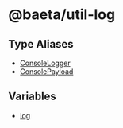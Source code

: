 # @baeta/util-log

## Type Aliases

- [ConsoleLogger](type-aliases/ConsoleLogger.md)
- [ConsolePayload](type-aliases/ConsolePayload.md)

## Variables

- [log](variables/log.md)
